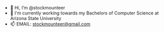 - 👋 Hi, I’m @stockmounteer
- 👀 I'm currently working towards my Bachelors of Computer Science at Arizona State University
- 📫 EMAIL: stockmounteer@gmail.com
